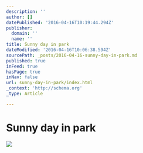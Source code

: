 ```yaml
---
description: ''
author: []
datePublished: '2016-04-16T10:19:44.294Z'
publisher:
  domain: ''
  name: ''
title: Sunny day in park
dateModified: '2016-04-16T10:06:38.594Z'
sourcePath: _posts/2016-04-16-sunny-day-in-park.md
published: true
inFeed: true
hasPage: true
inNav: false
url: sunny-day-in-park/index.html
_context: 'http://schema.org'
_type: Article

---
```

# Sunny day in park
![](https://the-grid-user-content.s3-us-west-2.amazonaws.com/6954dfc0-fb11-4743-8eff-7a2a292117de.png)